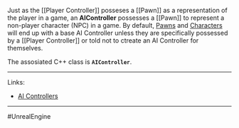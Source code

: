 Just as the [[Player Controller]] posseses a [[Pawn]] as a representation of the player in a game, an **AIController** possesses a [[Pawn]] to represent a non-player character (NPC) in a game. By default, [Pawns](Pawn.md) and [Characters](Character.md) will end up with a base AI Controller unless they are specifically possessed by a [[Player Controller]] or told not to ctreate an AI Controller for themselves.

The assosiated C++ class is **`AIController`**.

---
Links:
- [AI Controllers](https://dev.epicgames.com/documentation/en-us/unreal-engine/ai-controllers-in-unreal-engine)
---
#UnrealEngine